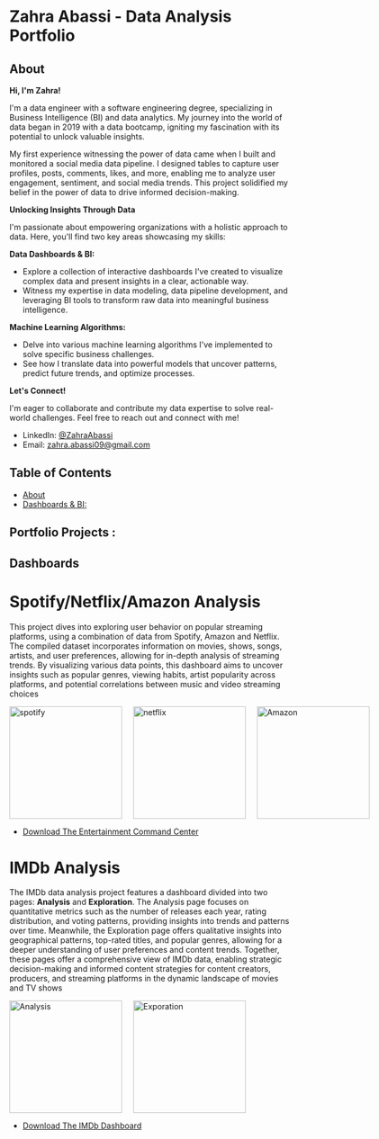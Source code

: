 # Zahra Abassi - Data Analysis Portfolio

## **About**

**Hi, I'm Zahra!**

I'm a data engineer with a software engineering degree, specializing in Business Intelligence (BI) and data analytics. My journey into the world of data began in 2019 with a data bootcamp, igniting my fascination with its potential to unlock valuable insights.

My first experience witnessing the power of data came when I built and monitored a social media data pipeline. I designed tables to capture user profiles, posts, comments, likes, and more, enabling me to analyze user engagement, sentiment, and social media trends. This project solidified my belief in the power of data to drive informed decision-making.

**Unlocking Insights Through Data**

I'm passionate about empowering organizations with a holistic approach to data. Here, you'll find two key areas showcasing my skills:

**Data Dashboards & BI:**

* Explore a collection of interactive dashboards I've created to visualize complex data and present insights in a clear, actionable way.
* Witness my expertise in data modeling, data pipeline development, and leveraging BI tools to transform raw data into meaningful business intelligence.

**Machine Learning Algorithms:**

* Delve into various machine learning algorithms I've implemented to solve specific business challenges.
* See how I translate data into powerful models that uncover patterns, predict future trends, and optimize processes.

**Let's Connect!**

I'm eager to collaborate and contribute my data expertise to solve real-world challenges. Feel free to reach out and connect with me!

- LinkedIn: [@ZahraAbassi](https://www.linkedin.com/in/zahra-abassi/)
- Email: zahra.abassi09@gmail.com
  
## **Table of Contents**

- [About](#about)
- [Dashboards & BI:](#Dashboards)


## **Portfolio Projects :**

## **Dashboards**

# Spotify/Netflix/Amazon Analysis

This project dives into exploring user behavior on popular streaming platforms, using a combination of data from Spotify, Amazon and Netflix. The compiled dataset incorporates information on movies, shows, songs, artists, and user preferences, allowing for in-depth analysis of streaming trends. By visualizing various data points, this dashboard aims to uncover insights such as popular genres, viewing habits, artist popularity across platforms, and potential correlations between music and video streaming choices
<div style="display: flex;">
    <img src="https://github.com/Zahrabassi/Portfolio-Data/assets/47666508/4cb81897-c3ca-4dac-88d6-af4a6df4d3d7" alt="spotify" style="width: 200px; height: auto; margin-right: 20px;">
    <img src="https://github.com/Zahrabassi/Portfolio-Data/assets/47666508/df40528e-8d98-4336-aafb-9078a566e8ae" alt="netflix" style="width: 200px; height: auto; margin-right: 20px;">
    <img src="https://github.com/Zahrabassi/Portfolio-Data/assets/47666508/618f29ac-8d34-4c9d-a1fb-fad32b7d0486" alt="Amazon" style="width: 200px; height: auto;">
</div>

  * [Download The Entertainment Command Center](https://github.com/Zahrabassi/Portfolio-Data/blob/main/The%20Entertainment%20Command%20Center.pbix)

# IMDb Analysis

The IMDb data analysis project features a dashboard divided into two pages: **Analysis** and **Exploration**. The Analysis page focuses on quantitative metrics such as the number of releases each year, rating distribution, and voting patterns, providing insights into trends and patterns over time. Meanwhile, the Exploration page offers qualitative insights into geographical patterns, top-rated titles, and popular genres, allowing for a deeper understanding of user preferences and content trends. Together, these pages offer a comprehensive view of IMDb data, enabling strategic decision-making and informed content strategies for content creators, producers, and streaming platforms in the dynamic landscape of movies and TV shows
<div style="display: flex;">
    <img src="https://github.com/Zahrabassi/Portfolio-Data/assets/47666508/12c0027c-61c3-4bcd-ba85-e00fb0234ee2" alt="Analysis" style="width: 200px; height: auto; margin-right: 20px;">
    <img src="https://github.com/Zahrabassi/Portfolio-Data/assets/47666508/90d727a8-6f87-4965-a0b9-612bf89c10df" alt="Exporation" style="width: 200px; height: auto; margin-right: 20px;">
</div>


  * [Download The IMDb Dashboard](https://github.com/Zahrabassi/Portfolio-Data/blob/main/IMDb.pbix)





